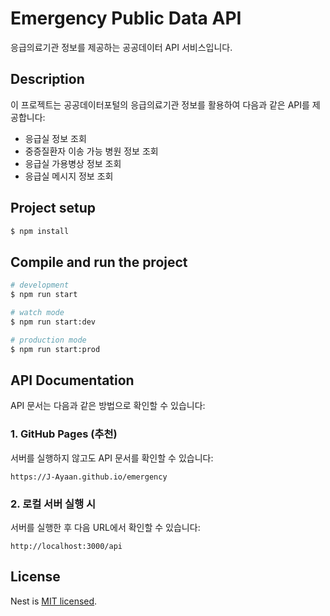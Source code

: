 # Emergency Public Data API

응급의료기관 정보를 제공하는 공공데이터 API 서비스입니다.

## Description

이 프로젝트는 공공데이터포털의 응급의료기관 정보를 활용하여 다음과 같은 API를 제공합니다:

- 응급실 정보 조회
- 중증질환자 이송 가능 병원 정보 조회
- 응급실 가용병상 정보 조회
- 응급실 메시지 정보 조회

## Project setup

```bash
$ npm install
```

## Compile and run the project

```bash
# development
$ npm run start

# watch mode
$ npm run start:dev

# production mode
$ npm run start:prod
```

## API Documentation

API 문서는 다음과 같은 방법으로 확인할 수 있습니다:

### 1. GitHub Pages (추천)
서버를 실행하지 않고도 API 문서를 확인할 수 있습니다:
```
https://J-Ayaan.github.io/emergency
```

### 2. 로컬 서버 실행 시
서버를 실행한 후 다음 URL에서 확인할 수 있습니다:
```
http://localhost:3000/api
```

## License

Nest is [MIT licensed](https://github.com/nestjs/nest/blob/master/LICENSE).
